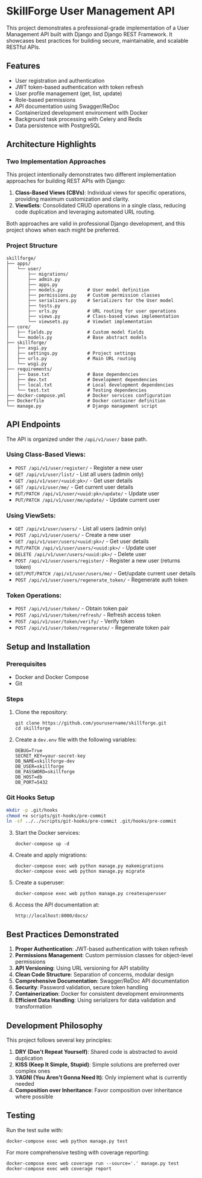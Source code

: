 # SkillForge User Management API

This project demonstrates a professional-grade implementation of a User Management API built with Django and Django REST Framework. It showcases best practices for building secure, maintainable, and scalable RESTful APIs.

## Features

- User registration and authentication
- JWT token-based authentication with token refresh
- User profile management (get, list, update)
- Role-based permissions
- API documentation using Swagger/ReDoc
- Containerized development environment with Docker
- Background task processing with Celery and Redis
- Data persistence with PostgreSQL

## Architecture Highlights

### Two Implementation Approaches

This project intentionally demonstrates two different implementation approaches for building REST APIs with Django:

1. **Class-Based Views (CBVs)**: Individual views for specific operations, providing maximum customization and clarity.
2. **ViewSets**: Consolidated CRUD operations in a single class, reducing code duplication and leveraging automated URL routing.

Both approaches are valid in professional Django development, and this project shows when each might be preferred.

### Project Structure

```
skillforge/
├── apps/
│   └── user/
│       ├── migrations/
│       ├── admin.py
│       ├── apps.py
│       ├── models.py         # User model definition
│       ├── permissions.py    # Custom permission classes
│       ├── serializers.py    # Serializers for the User model
│       ├── tests.py
│       ├── urls.py           # URL routing for user operations
│       ├── views.py          # Class-based views implementation
│       └── viewsets.py       # ViewSet implementation
├── core/
│   ├── fields.py             # Custom model fields
│   └── models.py             # Base abstract models
├── skillforge/
│   ├── asgi.py
│   ├── settings.py           # Project settings
│   ├── urls.py               # Main URL routing
│   └── wsgi.py
├── requirements/
│   ├── base.txt              # Base dependencies
│   ├── dev.txt               # Development dependencies
│   ├── local.txt             # Local development dependencies
│   └── test.txt              # Testing dependencies
├── docker-compose.yml        # Docker services configuration
├── Dockerfile                # Docker container definition
└── manage.py                 # Django management script
```

## API Endpoints

The API is organized under the `/api/v1/user/` base path.

### Using Class-Based Views:

- `POST /api/v1/user/register/` - Register a new user
- `GET /api/v1/user/list/` - List all users (admin only)
- `GET /api/v1/user/<uuid:pk>/` - Get user details
- `GET /api/v1/user/me/` - Get current user details
- `PUT/PATCH /api/v1/user/<uuid:pk>/update/` - Update user
- `PUT/PATCH /api/v1/user/me/update/` - Update current user

### Using ViewSets:

- `GET /api/v1/user/users/` - List all users (admin only)
- `POST /api/v1/user/users/` - Create a new user
- `GET /api/v1/user/users/<uuid:pk>/` - Get user details
- `PUT/PATCH /api/v1/user/users/<uuid:pk>/` - Update user
- `DELETE /api/v1/user/users/<uuid:pk>/` - Delete user
- `POST /api/v1/user/users/register/` - Register a new user (returns token)
- `GET/PUT/PATCH /api/v1/user/users/me/` - Get/update current user details
- `POST /api/v1/user/users/regenerate_token/` - Regenerate auth token

### Token Operations:

- `POST /api/v1/user/token/` - Obtain token pair
- `POST /api/v1/user/token/refresh/` - Refresh access token
- `POST /api/v1/user/token/verify/` - Verify token
- `POST /api/v1/user/token/regenerate/` - Regenerate token pair

## Setup and Installation

### Prerequisites

- Docker and Docker Compose
- Git

### Steps

1. Clone the repository:
   ```
   git clone https://github.com/yourusername/skillforge.git
   cd skillforge
   ```

2. Create a `dev.env` file with the following variables:
   ```
   DEBUG=True
   SECRET_KEY=your-secret-key
   DB_NAME=skillforge-dev
   DB_USER=skillforge
   DB_PASSWORD=skillforge
   DB_HOST=db
   DB_PORT=5432
   ```

### Git Hooks Setup

```bash
mkdir -p .git/hooks
chmod +x scripts/git-hooks/pre-commit
ln -sf ../../scripts/git-hooks/pre-commit .git/hooks/pre-commit
```


3. Start the Docker services:
   ```
   docker-compose up -d
   ```

4. Create and apply migrations:
   ```
   docker-compose exec web python manage.py makemigrations
   docker-compose exec web python manage.py migrate
   ```

5. Create a superuser:
   ```
   docker-compose exec web python manage.py createsuperuser
   ```

6. Access the API documentation at:
   ```
   http://localhost:8000/docs/
   ```

## Best Practices Demonstrated

1. **Proper Authentication**: JWT-based authentication with token refresh
2. **Permissions Management**: Custom permission classes for object-level permissions
3. **API Versioning**: Using URL versioning for API stability
4. **Clean Code Structure**: Separation of concerns, modular design
5. **Comprehensive Documentation**: Swagger/ReDoc API documentation
6. **Security**: Password validation, secure token handling
7. **Containerization**: Docker for consistent development environments
8. **Efficient Data Handling**: Using serializers for data validation and transformation

## Development Philosophy

This project follows several key principles:

1. **DRY (Don't Repeat Yourself)**: Shared code is abstracted to avoid duplication
2. **KISS (Keep It Simple, Stupid)**: Simple solutions are preferred over complex ones
3. **YAGNI (You Aren't Gonna Need It)**: Only implement what is currently needed
4. **Composition over Inheritance**: Favor composition over inheritance where possible

## Testing

Run the test suite with:

```
docker-compose exec web python manage.py test
```

For more comprehensive testing with coverage reporting:

```
docker-compose exec web coverage run --source='.' manage.py test
docker-compose exec web coverage report
```